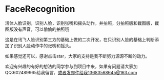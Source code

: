 # FaceRecognition
活体人脸识别，识别人脸，识别张嘴和摇头动作，并拍照，分拍照版和截图版，截图版没有声音，可以偷偷的拍照哦

这是在讯飞人脸识别第三方的基础上做的二次开发，在只识别人脸的基础上判断添加了识别人脸动作中的张嘴和摇头。

如果感觉还可以，感谢点击star，大家的支持是我不断努力源源不断的动力。

欢迎有兴趣的有好的想法的同学参与到项目中来，如果有问题请大家加QQ:602489965给我留言，或者发邮件给我13683568645@163.com
